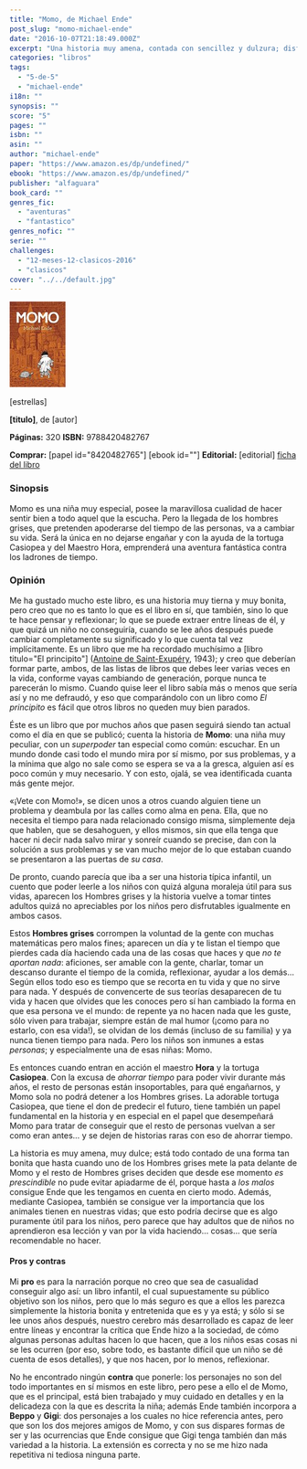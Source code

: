 ```yaml
---
title: "Momo, de Michael Ende"
post_slug: "momo-michael-ende"
date: "2016-10-07T21:18:49.000Z"
excerpt: "Una historia muy amena, contada con sencillez y dulzura; disfrutable tanto por niños como adultos. Y tal como pasa en otros libros infantiles: dejando moralejas que quizá sólo sean perceptibles por los adultos."
categories: "libros"
tags: 
  - "5-de-5"
  - "michael-ende"
i18n: ""
synopsis: ""
score: "5"
pages: ""
isbn: ""
asin: ""
author: "michael-ende"
paper: "https://www.amazon.es/dp/undefined/"
ebook: "https://www.amazon.es/dp/undefined/"
publisher: "alfaguara"
book_card: ""
genres_fic: 
  - "aventuras"
  - "fantastico"
genres_nofic: ""
serie: ""
challenges: 
  - "12-meses-12-clasicos-2016"
  - "clasicos"
cover: "../../default.jpg"
---
```


![[titulo-foto]](images/momo-p.jpg)

\[estrellas\]

**\[titulo\]**, de \[autor\]

**Páginas:** 320 **ISBN:** 9788420482767

**Comprar:** \[papel id="8420482765"\] \[ebook id=""\] **Editorial:** \[editorial\] [ficha del libro](http://www.megustaleer.com/libro/momo-alfaguara-clasicos/ES0136323)

### Sinopsis

Momo es una niña muy especial, posee la maravillosa cualidad de hacer sentir bien a todo aquel que la escucha. Pero la llegada de los hombres grises, que pretenden apoderarse del tiempo de las personas, va a cambiar su vida. Será la única en no dejarse engañar y con la ayuda de la tortuga Casiopea y del Maestro Hora, emprenderá una aventura fantástica contra los ladrones de tiempo.

### Opinión

Me ha gustado mucho este libro, es una historia muy tierna y muy bonita, pero creo que no es tanto lo que es el libro en sí, que también, sino lo que te hace pensar y reflexionar; lo que se puede extraer entre líneas de él, y que quizá un niño no conseguiría, cuando se lee años después puede cambiar completamente su significado y lo que cuenta tal vez implícitamente. Es un libro que me ha recordado muchísimo a \[libro titulo="El principito"\] ([Antoine de Saint-Exupéry](http://fjp.es/autor/antoine-de-saint-exupery/), 1943); y creo que deberían formar parte, ambos, de las listas de libros que debes leer varias veces en la vida, conforme vayas cambiando de generación, porque nunca te parecerán lo mismo. Cuando quise leer el libro sabía más o menos que sería así y no me defraudó, y eso que comparándolo con un libro como _El principito_ es fácil que otros libros no queden muy bien parados.

Éste es un libro que por muchos años que pasen seguirá siendo tan actual como el día en que se publicó; cuenta la historia de **Momo**: una niña muy peculiar, con un _superpoder_ tan especial como común: escuchar. En un mundo donde casi todo el mundo mira por sí mismo, por sus problemas, y a la mínima que algo no sale como se espera se va a la gresca, alguien así es poco común y muy necesario. Y con esto, ojalá, se vea identificada cuanta más gente mejor.

«¡Vete con Momo!», se dicen unos a otros cuando alguien tiene un problema y deambula por las calles como alma en pena. Ella, que no necesita el tiempo para nada relacionado consigo misma, simplemente deja que hablen, que se desahoguen, y ellos mismos, sin que ella tenga que hacer ni decir nada salvo mirar y sonreír cuando se precise, dan con la solución a sus problemas y se van mucho mejor de lo que estaban cuando se presentaron a las puertas de _su casa_.

De pronto, cuando parecía que iba a ser una historia típica infantil, un cuento que poder leerle a los niños con quizá alguna moraleja útil para sus vidas, aparecen los Hombres grises y la historia vuelve a tomar tintes adultos quizá no apreciables por los niños pero disfrutables igualmente en ambos casos.

Estos **Hombres grises** corrompen la voluntad de la gente con muchas matemáticas pero malos fines; aparecen un día y te listan el tiempo que pierdes cada día haciendo cada una de las cosas que haces y que _no te aportan nada_: aficiones, ser amable con la gente, charlar, tomar un descanso durante el tiempo de la comida, reflexionar, ayudar a los demás… Según ellos todo eso es tiempo que se recorta en tu vida y que no sirve para nada. Y después de convencerte de sus teorías desaparecen de tu vida y hacen que olvides que les conoces pero sí han cambiado la forma en que esa persona ve el mundo: de repente ya no hacen nada que les guste, sólo viven para trabajar, siempre están de mal humor (¡como para no estarlo, con esa vida!), se olvidan de los demás (incluso de su familia) y ya nunca tienen tiempo para nada. Pero los niños son inmunes a estas _personas_; y especialmente una de esas niñas: Momo.

Es entonces cuando entran en acción el maestro **Hora** y la tortuga **Casiopea**. Con la excusa de _ahorrar tiempo_ para poder vivir durante más años, el resto de personas están insoportables, para qué engañarnos, y Momo sola no podrá detener a los Hombres grises. La adorable tortuga Casiopea, que tiene el don de predecir el futuro, tiene también un papel fundamental en la historia y en especial en el papel que desempeñará Momo para tratar de conseguir que el resto de personas vuelvan a ser como eran antes… y se dejen de historias raras con eso de ahorrar tiempo.

La historia es muy amena, muy dulce; está todo contado de una forma tan bonita que hasta cuando uno de los Hombres grises mete la pata delante de Momo y el resto de Hombres grises deciden que desde ese momento _es prescindible_ no pude evitar apiadarme de él, porque hasta a _los malos_ consigue Ende que les tengamos en cuenta en cierto modo. Además, mediante Casiopea, también se consigue ver la importancia que los animales tienen en nuestras vidas; que esto podría decirse que es algo puramente útil para los niños, pero parece que hay adultos que de niños no aprendieron esa lección y van por la vida haciendo… cosas… que sería recomendable no hacer.

#### Pros y contras

Mi **pro** es para la narración porque no creo que sea de casualidad conseguir algo así: un libro infantil, el cual supuestamente su público objetivo son los niños, pero que lo más seguro es que a ellos les parezca simplemente la historia bonita y entretenida que es y ya está; y sólo si se lee unos años después, nuestro cerebro más desarrollado es capaz de leer entre líneas y encontrar la crítica que Ende hizo a la sociedad, de cómo algunas personas adultas hacen lo que hacen, que a los niños esas cosas ni se les ocurren (por eso, sobre todo, es bastante difícil que un niño se dé cuenta de esos detalles), y que nos hacen, por lo menos, reflexionar.

No he encontrado ningún **contra** que ponerle: los personajes no son del todo importantes en sí mismos en este libro, pero pese a ello el de Momo, que es el principal, está bien trabajado y muy cuidado en detalles y en la delicadeza con la que es descrita la niña; además Ende también incorpora a **Beppo** y **Gigi**: dos personajes a los cuales no hice referencia antes, pero que son los dos mejores amigos de Momo, y con sus dispares formas de ser y las ocurrencias que Ende consigue que Gigi tenga también dan más variedad a la historia. La extensión es correcta y no se me hizo nada repetitiva ni tediosa ninguna parte.
